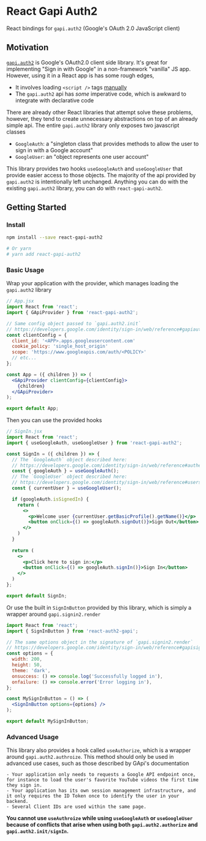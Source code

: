 # React Gapi Auth2

React bindings for `gapi.auth2` (Google's OAuth 2.0 JavaScript client)

## Motivation

[`gapi.auth2`](https://developers.google.com/identity/sign-in/web/reference) is Google's OAuth2.0 client side library. It's great for implementing "Sign in with Google" in a non-framework "vanilla" JS app. However, using it in a React app is has some rough edges,

- It involves loading `<script />` tags [manually](https://developers.google.com/identity/sign-in/web/sign-in)
- The `gapi.auth2` api has _some_ imperative code, which is awkward to integrate with declarative code

There are already other React libraries that attempt solve these problems, however, they tend to create unnecessary abstractions on top of an already simple api. The entire `gapi.auth2` library only exposes two javascript classes 

- `GoogleAuth`: a "singleton class that provides methods to allow the user to sign in with a Google account"
- `GoogleUser`: an "object represents one user account"

This library provides two hooks `useGoogleAuth` and `useGoogleUser` that provide easier access to those objects. The majority of the api provided by `gapi.auth2` is intentionally left unchanged. Anything you can do with the existing `gapi.auth2` library, you can do with `react-gapi-auth2`.

## Getting Started

### Install

```bash
npm install --save react-gapi-auth2

# Or yarn
# yarn add react-gapi-auth2
```

### Basic Usage

Wrap your application with the provider, which manages loading the `gapi.auth2` library

```jsx
// App.jsx
import React from 'react';
import { GApiProvider } from 'react-gapi-auth2';

// Same config object passed to `gapi.auth2.init`
// https://developers.google.com/identity/sign-in/web/reference#gapiauth2initparams
const clientConfig = {
  client_id: '<APP>.apps.googleusercontent.com'
  cookie_policy: 'single_host_origin' 
  scope: 'https://www.googleapis.com/auth/<POLICY>'
  // etc...
};

const App = ({ children }) => (
  <GApiProvider clientConfig={clientConfig}>
    {children}
  </GApiProvider>
);

export default App;
```

Then you can use the provided hooks

```jsx
// SignIn.jsx
import React from 'react';
import { useGoogleAuth, useGoogleUser } from 'react-gapi-auth2';

const SignIn = ({ children }) => {
  // The `GoogleAuth` object described here:
  // https://developers.google.com/identity/sign-in/web/reference#authentication 
  const { googleAuth } = useGoogleAuth();
  // The `GoogleUser` object described here:
  // https://developers.google.com/identity/sign-in/web/reference#users
  const { currentUser } = useGoogleUser();

  if (googleAuth.isSignedIn) {
    return (
      <>
        <p>Welcome user {currentUser.getBasicProfile().getName()}</p>
        <button onClick={() => googleAuth.signOut()}>Sign Out</button>
      </>
    )
  }
  
  return (
    <>
      <p>Click here to sign in:</p>
      <button onClick={() => googleAuth.signIn()}>Sign In</button>
    </>
  )
};

export default SignIn;
```

Or use the built in `SignInButton` provided by this library, which is simply a wrapper around `gapi.signin2.render`


```jsx
import React from 'react';
import { SignInButton } from 'react-auth2-gapi';

// The same options object in the signature of `gapi.signin2.render`
// https://developers.google.com/identity/sign-in/web/reference#gapisignin2renderid_options
const options = {
  width: 200,
  height: 50,
  theme: 'dark',
  onsuccess: () => console.log('Successfully logged in'),
  onfailure: () => console.error('Error logging in'),
};

const MySignInButton = () => (
  <SignInButton options={options} />
);

export default MySignInButton;
```

### Advanced Usage

This library also provides a hook called `useAuthorize`, which is a wrapper around `gapi.auth2.authroize`.  This method should only be used in advanced use cases, such as those described by GApi's documentation

```
- Your application only needs to requests a Google API endpoint once, for instance to load the user's favorite YouTube videos the first time they sign in.
- Your application has its own session management infrastructure, and it only requires the ID Token once to identify the user in your backend.
- Several Client IDs are used within the same page.
```

**You cannot use `useAuthroize` while using `useGoogleAuth` or `useGoogleUser` because of conflicts that arise when using both `gapi.auth2.authorize` and `gapi.auth2.init/signIn`.**
